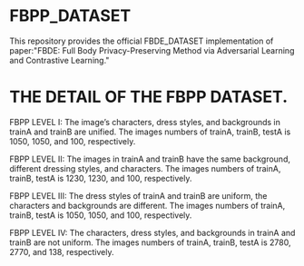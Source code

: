 # FBPP_DATASET
This repository provides the official FBDE_DATASET implementation of paper:"FBDE: Full Body Privacy-Preserving Method via Adversarial Learning and Contrastive Learning."

# THE DETAIL OF THE FBPP DATASET.

FBPP LEVEL I: The image’s characters, dress styles, and backgrounds in trainA and trainB are unified. The images numbers of trainA, trainB, testA is 1050, 1050, and 100, respectively.

FBPP LEVEL II: The images in trainA and trainB have the same background, different dressing styles, and characters. The images numbers of trainA, trainB, testA is 1230, 1230, and 100, respectively.

FBPP LEVEL III: The dress styles of trainA and trainB are uniform, the characters and backgrounds are different. The images numbers of trainA, trainB, testA is 1050, 1050, and 100, respectively.

FBPP LEVEL IV: The characters, dress styles, and backgrounds in trainA and trainB are not uniform. The images numbers of trainA, trainB, testA is 2780, 2770, and 138, respectively.
